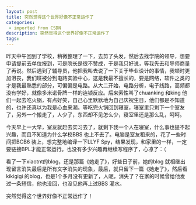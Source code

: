 ```yaml
---
layout: post
title: 突然觉得这个世界好像不正常运作了
categories: 
 - imported from CSDN
description: 突然觉得这个世界好像不正常运作了
tags: 
---
```


昨天中午回到了学校，稍微整理了一下，去剪了头发，然后去找学院的领导，想要申请提前去单位报到，可是院长是很不赞成，于是我只好说，等我先去和导师商量了再说。然后遇到了辅导员，他把我叫去说了一下关于毕业设计的事情，我顿时更加沮丧，我们班被分到电路实验中心，这是我最不擅长的，要是网络，软件之类的才是我最熟悉的部分，可偏偏是电路。从大二开始，电路分析，电子线路，高频都没有学好，就像多米诺骨牌一样的连锁反应。后来索性叫了chuanking 和king 他们一起去吃火锅，有点好笑，自己心里默默地为自己庆祝生日，他们都是不知道的，也许还真以为我是心血来潮。等吃完火锅回到寝室，寝室里只剩下一个室友了，另外一个搬走了，人少了，东西却不见怎么少，寝室里还是那么乱，呵呵。

今天早上一大早，室友就赶去实习去了，就剩下我一个人在寝室，什么事也提不起兴趣，而且不知道为什么学校BBS 也上不去了。电脑是室友租来的，花了一些时间把BCB6 装上，想完整地编译一下LLYF Spy，结果发现，和家里的一样，一定要链接BPL才能正常运行。也没有多少兴趣再继续写程序了，心凉了：（

看了一下xiaotnt的blog，还是那篇《她走了》，好些日子前，她的blog 就相继出现留言消失最后是所有文字消失的现象，最后，就只留下一篇《她走了》，然后看kikigigi 的blog，也是1个多月没有更新了，人呢，消失了？在家的时候曾给他发过一条短信，他也没回，也没见他再上过BBS 灌水。

突然觉得这个世界好像不正常运作了！
